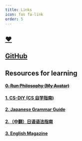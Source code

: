```yaml
---
title: Links
icon: fas fa-link
order: 5
---
```


## [❤️](https://moqixis.github.io)
## [GitHub](https://github.com/xuyanshi/xuyanshi.github.io)

## Resources for learning

#### ~~[0. Run Philosophy (My Avatar)](https://github.com/The-Run-Philosophy-Organization/run)~~

#### [1. CS-DIY (CS 自学指南)](https://csdiy.wiki)

#### [2. Japanese Grammar Guide](https://guidetojapanese.org/learn/)
#### [2.（中翻）日语语法指南](https://res.wokanxing.info/jpgramma/index.html)

#### [3. English Magazine](https://github.com/xuyanshi/awesome-english-ebooks)